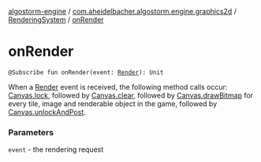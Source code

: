 [algostorm-engine](../../index.md) / [com.aheidelbacher.algostorm.engine.graphics2d](../index.md) / [RenderingSystem](index.md) / [onRender](.)

# onRender

`@Subscribe fun onRender(event: `[`Render`](-render/index.md)`): Unit`

When a [Render](-render/index.md) event is received, the following method calls occur:
[Canvas.lock](../-canvas/lock.md), followed by [Canvas.clear](../-canvas/clear.md), followed by
[Canvas.drawBitmap](../-canvas/draw-bitmap.md) for every tile, image and renderable object in the
game, followed by [Canvas.unlockAndPost](../-canvas/unlock-and-post.md).

### Parameters

`event` - the rendering request